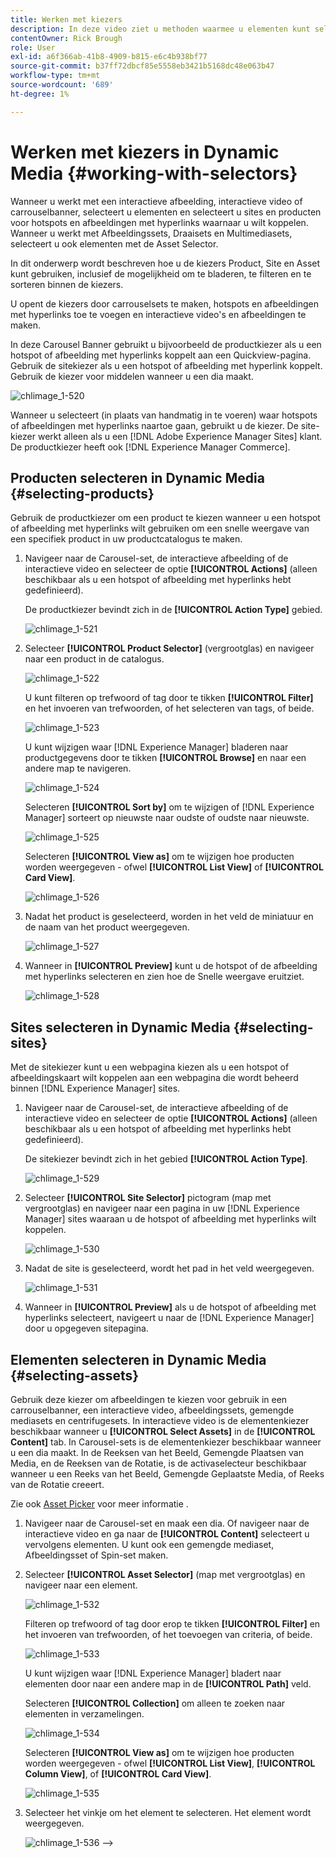 ```yaml
---
title: Werken met kiezers
description: In deze video ziet u methoden waarmee u elementen kunt selecteren voor interactieve afbeeldingen, interactieve video's en carrouselbanners in Dynamic Media.
contentOwner: Rick Brough
role: User
exl-id: a6f366ab-41b8-4909-b815-e6c4b938bf77
source-git-commit: b37ff72dbcf85e5558eb3421b5168dc48e063b47
workflow-type: tm+mt
source-wordcount: '689'
ht-degree: 1%

---
```


# Werken met kiezers in Dynamic Media {#working-with-selectors}

Wanneer u werkt met een interactieve afbeelding, interactieve video of carrouselbanner, selecteert u elementen en selecteert u sites en producten voor hotspots en afbeeldingen met hyperlinks waarnaar u wilt koppelen. Wanneer u werkt met Afbeeldingssets, Draaisets en Multimediasets, selecteert u ook elementen met de Asset Selector.

In dit onderwerp wordt beschreven hoe u de kiezers Product, Site en Asset kunt gebruiken, inclusief de mogelijkheid om te bladeren, te filteren en te sorteren binnen de kiezers.

U opent de kiezers door carrouselsets te maken, hotspots en afbeeldingen met hyperlinks toe te voegen en interactieve video&#39;s en afbeeldingen te maken.

In deze Carousel Banner gebruikt u bijvoorbeeld de productkiezer als u een hotspot of afbeelding met hyperlinks koppelt aan een Quickview-pagina. Gebruik de sitekiezer als u een hotspot of afbeelding met hyperlink koppelt. Gebruik de kiezer voor middelen wanneer u een dia maakt.

![chlimage_1-520](assets/chlimage_1-520.png)

Wanneer u selecteert (in plaats van handmatig in te voeren) waar hotspots of afbeeldingen met hyperlinks naartoe gaan, gebruikt u de kiezer. De site-kiezer werkt alleen als u een [!DNL Adobe Experience Manager Sites] klant. De productkiezer heeft ook [!DNL Experience Manager Commerce].

## Producten selecteren in Dynamic Media {#selecting-products}

Gebruik de productkiezer om een product te kiezen wanneer u een hotspot of afbeelding met hyperlinks wilt gebruiken om een snelle weergave van een specifiek product in uw productcatalogus te maken.

1. Navigeer naar de Carousel-set, de interactieve afbeelding of de interactieve video en selecteer de optie **[!UICONTROL Actions]** (alleen beschikbaar als u een hotspot of afbeelding met hyperlinks hebt gedefinieerd).

   De productkiezer bevindt zich in de **[!UICONTROL Action Type]** gebied.

   ![chlimage_1-521](assets/chlimage_1-521.png)

1. Selecteer **[!UICONTROL Product Selector]** (vergrootglas) en navigeer naar een product in de catalogus.

   ![chlimage_1-522](assets/chlimage_1-522.png)

   U kunt filteren op trefwoord of tag door te tikken **[!UICONTROL Filter]** en het invoeren van trefwoorden, of het selecteren van tags, of beide.

   ![chlimage_1-523](assets/chlimage_1-523.png)

   U kunt wijzigen waar [!DNL Experience Manager] bladeren naar productgegevens door te tikken **[!UICONTROL Browse]** en naar een andere map te navigeren.

   ![chlimage_1-524](assets/chlimage_1-524.png)

   Selecteren **[!UICONTROL Sort by]** om te wijzigen of [!DNL Experience Manager] sorteert op nieuwste naar oudste of oudste naar nieuwste.

   ![chlimage_1-525](assets/chlimage_1-525.png)

   Selecteren **[!UICONTROL View as]** om te wijzigen hoe producten worden weergegeven - ofwel **[!UICONTROL List View]** of **[!UICONTROL Card View]**.

   ![chlimage_1-526](assets/chlimage_1-526.png)

1. Nadat het product is geselecteerd, worden in het veld de miniatuur en de naam van het product weergegeven.

   ![chlimage_1-527](assets/chlimage_1-527.png)

1. Wanneer in **[!UICONTROL Preview]** kunt u de hotspot of de afbeelding met hyperlinks selecteren en zien hoe de Snelle weergave eruitziet.

   ![chlimage_1-528](assets/chlimage_1-528.png)

## Sites selecteren in Dynamic Media {#selecting-sites}

Met de sitekiezer kunt u een webpagina kiezen als u een hotspot of afbeeldingskaart wilt koppelen aan een webpagina die wordt beheerd binnen [!DNL Experience Manager] sites.

1. Navigeer naar de Carousel-set, de interactieve afbeelding of de interactieve video en selecteer de optie **[!UICONTROL Actions]** (alleen beschikbaar als u een hotspot of afbeelding met hyperlinks hebt gedefinieerd).

   De sitekiezer bevindt zich in het gebied **[!UICONTROL Action Type]**.

   ![chlimage_1-529](assets/chlimage_1-529.png)

1. Selecteer **[!UICONTROL Site Selector]** pictogram (map met vergrootglas) en navigeer naar een pagina in uw [!DNL Experience Manager] sites waaraan u de hotspot of afbeelding met hyperlinks wilt koppelen.

   ![chlimage_1-530](assets/chlimage_1-530.png)

1. Nadat de site is geselecteerd, wordt het pad in het veld weergegeven.

   ![chlimage_1-531](assets/chlimage_1-531.png)

1. Wanneer in **[!UICONTROL Preview]** als u de hotspot of afbeelding met hyperlinks selecteert, navigeert u naar de [!DNL Experience Manager] door u opgegeven sitepagina.

## Elementen selecteren in Dynamic Media {#selecting-assets}

Gebruik deze kiezer om afbeeldingen te kiezen voor gebruik in een carrouselbanner, een interactieve video, afbeeldingssets, gemengde mediasets en centrifugesets. In interactieve video is de elementenkiezer beschikbaar wanneer u **[!UICONTROL Select Assets]** in de **[!UICONTROL Content]** tab. In Carousel-sets is de elementenkiezer beschikbaar wanneer u een dia maakt. In de Reeksen van het Beeld, Gemengde Plaatsen van Media, en de Reeksen van de Rotatie, is de activaselecteur beschikbaar wanneer u een Reeks van het Beeld, Gemengde Geplaatste Media, of Reeks van de Rotatie creeert.

Zie ook [Asset Picker](/help/assets/search-assets.md#asset-selector) voor meer informatie .

1. Navigeer naar de Carousel-set en maak een dia. Of navigeer naar de interactieve video en ga naar de **[!UICONTROL Content]** selecteert u vervolgens elementen. U kunt ook een gemengde mediaset, Afbeeldingsset of Spin-set maken.
1. Selecteer **[!UICONTROL Asset Selector]** (map met vergrootglas) en navigeer naar een element.

   ![chlimage_1-532](assets/chlimage_1-532.png)

   Filteren op trefwoord of tag door erop te tikken **[!UICONTROL Filter]** en het invoeren van trefwoorden, of het toevoegen van criteria, of beide.

   ![chlimage_1-533](assets/chlimage_1-533.png)

   U kunt wijzigen waar [!DNL Experience Manager] bladert naar elementen door naar een andere map in de **[!UICONTROL Path]** veld.

   Selecteren **[!UICONTROL Collection]** om alleen te zoeken naar elementen in verzamelingen.

   ![chlimage_1-534](assets/chlimage_1-534.png)

   Selecteren **[!UICONTROL View as]** om te wijzigen hoe producten worden weergegeven - ofwel **[!UICONTROL List View]**, **[!UICONTROL Column View]**, of **[!UICONTROL Card View]**.

   ![chlimage_1-535](assets/chlimage_1-535.png)

1. Selecteer het vinkje om het element te selecteren. Het element wordt weergegeven.

   ![chlimage_1-536](assets/chlimage_1-536.png)
—>
